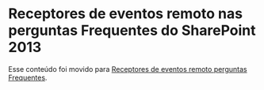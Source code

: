 
# Receptores de eventos remoto nas perguntas Frequentes do SharePoint 2013

Esse conteúdo foi movido para  [Receptores de eventos remoto perguntas Frequentes](handle-events-in-sharepoint-add-ins.md#RERFAQ).
  
    
    

